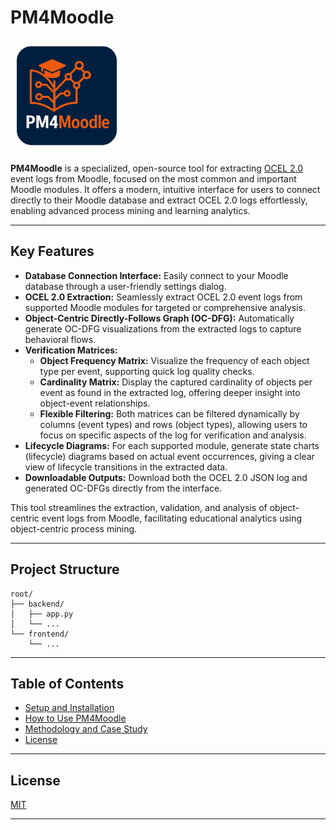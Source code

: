 # PM4Moodle

<img src="screenshots/extractor-logo.png" alt="PM4Moodle Logo" width="180"/>

**PM4Moodle** is a specialized, open-source tool for extracting [OCEL 2.0](https://www.ocel-standard.org/) event logs from Moodle, focused on the most common and important Moodle modules. It offers a modern, intuitive interface for users to connect directly to their Moodle database and extract OCEL 2.0 logs effortlessly, enabling advanced process mining and learning analytics.

---

## Key Features

- **Database Connection Interface:** Easily connect to your Moodle database through a user-friendly settings dialog.
- **OCEL 2.0 Extraction:** Seamlessly extract OCEL 2.0 event logs from supported Moodle modules for targeted or comprehensive analysis.
- **Object-Centric Directly-Follows Graph (OC-DFG):** Automatically generate OC-DFG visualizations from the extracted logs to capture behavioral flows.
- **Verification Matrices:** 
  - **Object Frequency Matrix:** Visualize the frequency of each object type per event, supporting quick log quality checks.
  - **Cardinality Matrix:** Display the captured cardinality of objects per event as found in the extracted log, offering deeper insight into object-event relationships.
  - **Flexible Filtering:** Both matrices can be filtered dynamically by columns (event types) and rows (object types), allowing users to focus on specific aspects of the log for verification and analysis.
- **Lifecycle Diagrams:** For each supported module, generate state charts (lifecycle) diagrams based on actual event occurrences, giving a clear view of lifecycle transitions in the extracted data.
- **Downloadable Outputs:** Download both the OCEL 2.0 JSON log and generated OC-DFGs directly from the interface.

This tool streamlines the extraction, validation, and analysis of object-centric event logs from Moodle, facilitating educational analytics using object-centric process mining.

---
## Project Structure

```
root/
├── backend/
│   ├── app.py
│   └── ...
└── frontend/
    └── ...
```

---
## Table of Contents

- [Setup and Installation](SETUP.md)
- [How to Use PM4Moodle](USER_GUIDE.md)
- [Methodology and Case Study](METHODOLOGY_AND_CASE_STUDY.md)
- [License](#license)

---
## License

 
[MIT](LICENSE)

---

